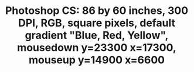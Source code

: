 ---
ee_id_thing: '4133'
site: '1'
type: '2'
inv_num: 2014-017
add_credit:
url: 2014-017-photoshop-cs
title: 'Photoshop CS: 86 by 60 inches, 300 DPI, RGB, square pixels, default gradient
  "Blue, Red, Yellow", mousedown y=23300 x=17300, mouseup y=14900 x=6600'
year: '2014'
display_year: '2014'
medium: Chromogenic print
dims: 86 x 60 in
pitch:
ps:
live_url:
youtube:
related_code:
imgs: photoshop-cs-2014-017-full-database-FA.jpg
subheading:
download:
commission:
related:
layout: things-i-made
---